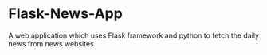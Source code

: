 # Flask-News-App
A web application which uses Flask framework and python to fetch the daily news from news websites.
